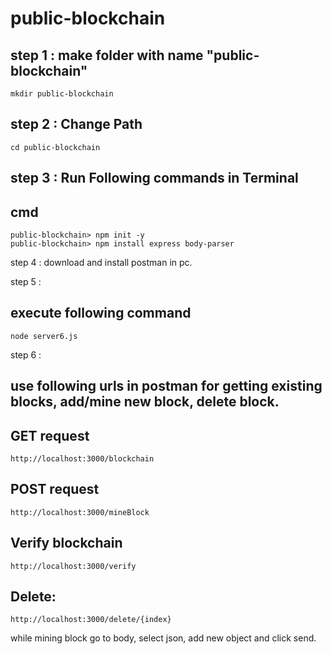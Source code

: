 # public-blockchain

## step 1 : make folder with name "public-blockchain"
```console
mkdir public-blockchain
```

## step 2 : Change Path 
```console
cd public-blockchain
``` 

## step 3 : Run Following commands in Terminal
## cmd
```console
public-blockchain> npm init -y
public-blockchain> npm install express body-parser
```

step 4 : download and install postman in pc.

step 5 : 
## execute following command
```console
node server6.js
```

step 6 : 

## use following urls in postman for getting existing blocks, add/mine new block, delete block.

## GET request
```plaintext
http://localhost:3000/blockchain
```
## POST request
```plaintext
http://localhost:3000/mineBlock
```
## Verify blockchain 
```plaintext
http://localhost:3000/verify
```
## Delete: 
```plaintext
http://localhost:3000/delete/{index}
```


while mining block go to body, select json, add new object and click send.
